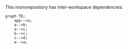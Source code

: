 This monorepository has inter-workspace dependencies:

```mermaid
graph TD;
    app-->a;
    a-->b;
    a-->c;
    b-->c;
    c-->d;
    e-->a;
```
